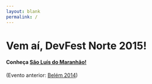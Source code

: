 ```yaml
---
layout: blank
permalink: /
---
```


# Vem aí, DevFest Norte 2015!

#### Conheça [São Luís do Maranhão!](http://pt.wikipedia.org/wiki/São_Luís_(Maranhão))

(Evento anterior: [Belém 2014](/2014))
